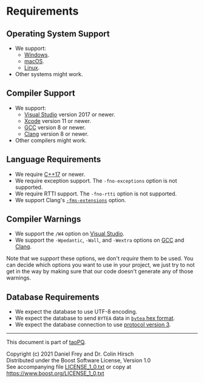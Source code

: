 # Requirements

## Operating System Support

* We support:
  * [Windows](https://en.wikipedia.org/wiki/Microsoft_Windows).
  * [macOS](https://en.wikipedia.org/wiki/MacOS).
  * [Linux](https://en.wikipedia.org/wiki/Linux).
* Other systems might work.

## Compiler Support

* We support:
  * [Visual Studio](https://en.wikipedia.org/wiki/Microsoft_Visual_Studio) version 2017 or newer.
  * [Xcode](https://en.wikipedia.org/wiki/Xcode) version 11 or newer.
  * [GCC](https://gcc.gnu.org/) version 8 or newer.
  * [Clang](https://clang.llvm.org/) version 8 or newer.
* Other compilers might work.

## Language Requirements

* We require [C++17](https://en.wikipedia.org/wiki/C%2B%2B17) or newer.
* We require exception support. The `-fno-exceptions` option is not supported.
* We require RTTI support. The `-fno-rtti` option is not supported.
* We support Clang's [`-fms-extensions`](https://clang.llvm.org/docs/MSVCCompatibility.html) option.

## Compiler Warnings

* We support the `/W4` option on [Visual Studio](https://docs.microsoft.com/en-us/cpp/build/reference/compiler-option-warning-level).
* We support the `-Wpedantic`, `-Wall`, and `-Wextra` options on [GCC](https://gcc.gnu.org/onlinedocs/gcc/Warning-Options.html) and [Clang](https://clang.llvm.org/docs/DiagnosticsReference.html).

Note that we *support* these options, we don't *require* them to be used.
You can decide which options you want to use in your project, we just try to not get in the way by making sure that our code doesn't generate any of those warnings.

## Database Requirements

* We expect the database to use UTF-8 encoding.
* We expect the database to send `BYTEA` data in [`bytea` hex format](https://www.postgresql.org/docs/current/datatype-binary.html).
* We expect the database connection to use [protocol version 3](https://www.postgresql.org/docs/current/protocol.html).

---

This document is part of [taoPQ](https://github.com/taocpp/taopq).

Copyright (c) 2021 Daniel Frey and Dr. Colin Hirsch<br>
Distributed under the Boost Software License, Version 1.0<br>
See accompanying file [LICENSE_1_0.txt](../LICENSE_1_0.txt) or copy at https://www.boost.org/LICENSE_1_0.txt

